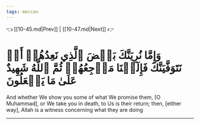 ```yaml
---
tags: meccan
---
```


👈 [[10-45.md|Prev]] | [[10-47.md|Next]] 👉

# وَإِمَّا نُرِيَنَّكَ بَعۡضَ ٱلَّذِي نَعِدُهُمۡ أَوۡ نَتَوَفَّيَنَّكَ فَإِلَيۡنَا مَرۡجِعُهُمۡ ثُمَّ ٱللَّهُ شَهِيدٌ عَلَىٰ مَا يَفۡعَلُونَ

And whether We show you some of what We promise them, [O Muhammad], or We take you in death, to Us is their return; then, [either way], Allah is a witness concerning what they are doing

---

